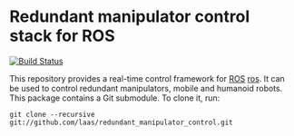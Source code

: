 Redundant manipulator control stack for ROS
===========================================

[![Build Status](https://travis-ci.org/stack-of-tasks/redundant_manipulator_control.png?branch=fuerte)](https://travis-ci.org/stack-of-tasks/redundant_manipulator_control)


This repository provides a real-time control framework for [ROS]
[ros]. It can be used to control redundant manipulators, mobile and
humanoid robots. This package contains a Git submodule. To clone it,
run:

    git clone --recursive git://github.com/laas/redundant_manipulator_control.git


[ros]: http://www.ros.org
